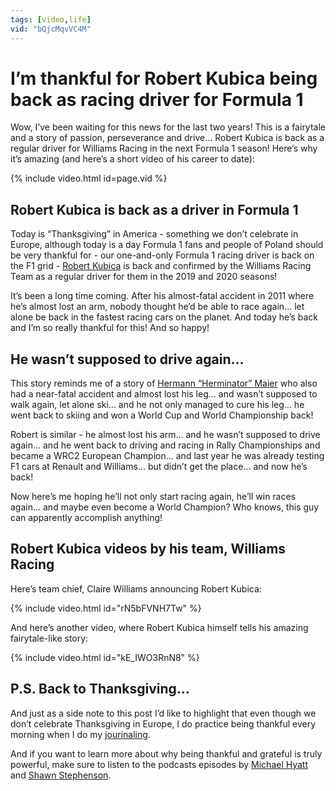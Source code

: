 ```yaml
---
tags: [video,life]
vid: "bQjcMqvVC4M"
---
```


# I’m thankful for Robert Kubica being back as racing driver for Formula 1

Wow, I’ve been waiting for this news for the last two years! This is a fairytale and a story of passion, perseverance and drive... Robert Kubica is back as a regular driver for Williams Racing in the next Formula 1 season! Here’s why it’s amazing (and here’s a short video of his career to date):

{% include video.html id=page.vid %}

<!--More-->

## Robert Kubica is back as a driver in Formula 1

Today is “Thanksgiving” in America - something we don’t celebrate in Europe, although today is a day Formula 1 fans and people of Poland should be very thankful for - our one-and-only Formula 1 racing driver is back on the F1 grid - [Robert Kubica](https://en.m.wikipedia.org/wiki/Robert_Kubica) is back and confirmed by the Williams Racing Team as a regular driver for them in the 2019 and 2020 seasons!

It’s been a long time coming. After his almost-fatal accident in 2011 where he’s almost lost an arm, nobody thought he’d be able to race again... let alone be back in the fastest racing cars on the planet. And today he’s back and I’m so really thankful for this! And so happy!

## He wasn’t supposed to drive again...

This story reminds me of a story of [Hermann “Herminator” Maier](https://en.m.wikipedia.org/wiki/Hermann_Maier) who also had a near-fatal accident and almost lost his leg... and wasn’t supposed to walk again, let alone ski... and he not only managed to cure his leg... he went back to skiing and won a World Cup and World Championship back!

Robert is similar - he almost lost his arm... and he wasn’t supposed to drive again... and he went back to driving and racing in Rally Championships and became a WRC2 European Champion... and last year he was already testing F1 cars at Renault and Williams... but didn’t get the place... and now he’s back!

Now here’s me hoping he’ll not only start racing again, he’ll win races again... and maybe even become a World Champion? Who knows, this guy can apparently accomplish anything!

## Robert Kubica videos by his team, Williams Racing

Here’s team chief, Claire Williams announcing Robert Kubica:

{% include video.html id="rN5bFVNH7Tw" %}

And here’s another video, where Robert Kubica himself tells his amazing fairytale-like story:

{% include video.html id="kE_IWO3RnN8" %}

## P.S. Back to Thanksgiving...

And just as a side note to this post I’d like to highlight that even though we don’t celebrate Thanksgiving in Europe, I do practice being thankful every morning when I do my [jourinaling](https://sliwinski.com/journal).

And if you want to learn more about why being thankful and grateful is truly powerful, make sure to listen to the podcasts episodes by [Michael Hyatt](https://michaelhyatt.com/podcast-gratitude-advantage/) and [Shawn Stephenson](https://themodelhealthshow.com/science-of-gratitude/).


[n]: https://nozbe.com/
[p]: https://thepodcast.fm/